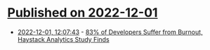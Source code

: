 # [Published on 2022-12-01](index.md)

* [2022-12-01, 12:07:43](https://news.ycombinator.com/item?id=33815197) - [83% of Developers Suffer from Burnout, Haystack Analytics Study Finds](https://www.usehaystack.io/blog/83-of-developers-suffer-from-burnout-haystack-analytics-study-finds)
